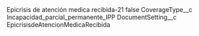 <?xml version="1.0" encoding="UTF-8"?>
<CustomMetadata xmlns="http://soap.sforce.com/2006/04/metadata" xmlns:xsi="http://www.w3.org/2001/XMLSchema-instance" xmlns:xsd="http://www.w3.org/2001/XMLSchema">
    <label>Epicrisis de atención medica recibida-21</label>
    <protected>false</protected>
    <values>
        <field>CoverageType__c</field>
        <value xsi:type="xsd:string">Incapacidad_parcial_permanente_IPP</value>
    </values>
    <values>
        <field>DocumentSetting__c</field>
        <value xsi:type="xsd:string">EpicrisisdeAtencionMedicaRecibida</value>
    </values>
</CustomMetadata>
